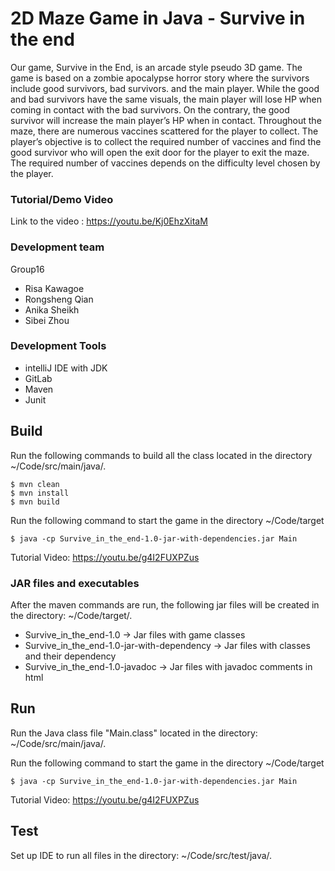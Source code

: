 # 2D Maze Game in Java - Survive in the end
Our game, Survive in the End, is an arcade style pseudo 3D game. The game is based on a zombie apocalypse horror story where the survivors include good survivors, bad survivors. and the main player. While the good and bad survivors have the same visuals, the main player will lose HP when coming in contact with the bad survivors. On the contrary, the good survivor will increase the main player’s HP when in contact. Throughout the maze, there are numerous vaccines scattered for the player to collect. The player’s objective is to collect the required number of vaccines and find the good survivor who will open the exit door for the player to exit the maze. The required number of vaccines depends on the difficulty level chosen by the player.

### Tutorial/Demo Video
Link to the video : https://youtu.be/Kj0EhzXitaM

### Development team
Group16
* Risa Kawagoe
* Rongsheng Qian
* Anika Sheikh
* Sibei Zhou

### Development Tools
* intelliJ IDE with JDK
* GitLab
* Maven
* Junit


## Build
Run the following commands to build all the class located in the directory ~/Code/src/main/java/.
```
$ mvn clean
$ mvn install
$ mvn build
```

Run the following command to start the game in the directory ~/Code/target
```
$ java -cp Survive_in_the_end-1.0-jar-with-dependencies.jar Main
```
Tutorial Video: https://youtu.be/g4I2FUXPZus 

### JAR files and executables
After the maven commands are run, the following jar files will be created in the directory: ~/Code/target/.
* Survive_in_the_end-1.0 -> Jar files with game classes
* Survive_in_the_end-1.0-jar-with-dependency -> Jar files with classes and their dependency
* Survive_in_the_end-1.0-javadoc -> Jar files with javadoc comments in html

## Run
Run the Java class file "Main.class" located in the directory: ~/Code/src/main/java/.


Run the following command to start the game in the directory ~/Code/target
```
$ java -cp Survive_in_the_end-1.0-jar-with-dependencies.jar Main
```
Tutorial Video: https://youtu.be/g4I2FUXPZus 

## Test
Set up IDE to run all files in the directory: ~/Code/src/test/java/.
